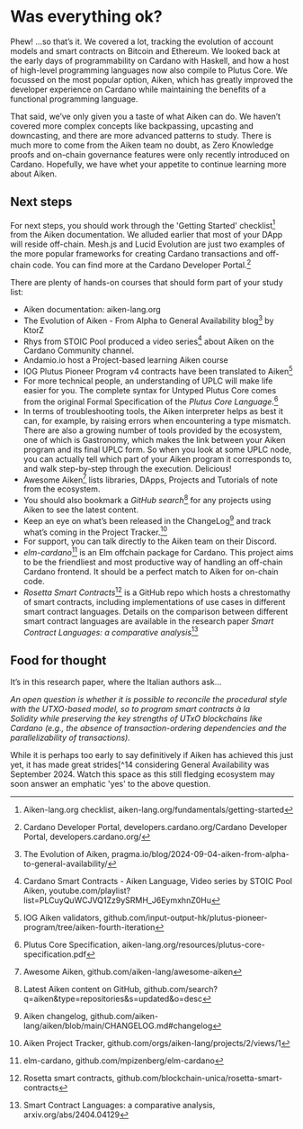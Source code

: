 # Was everything ok? 
Phew! ...so that’s it. We covered a lot, tracking the evolution of account models and smart contracts on Bitcoin and Ethereum. We looked back at the early days of programmability on Cardano with Haskell, and how a host of high-level programming languages now also compile to Plutus Core. We focussed on the most popular option, Aiken, which has greatly improved the developer experience on Cardano while maintaining the benefits of a functional programming language. 

That said, we’ve only given you a taste of what Aiken can do. We haven’t covered more complex concepts like backpassing, upcasting and downcasting, and there are more advanced patterns to study. There is much more to come from the Aiken team no doubt, as Zero Knowledge proofs and on-chain governance features were only recently introduced on Cardano. Hopefully, we have whet your appetite to continue learning more about Aiken.  

## Next steps
For next steps, you should work through the 'Getting Started' checklist[^1] from the Aiken documentation. We alluded earlier that most of your DApp will reside off-chain. Mesh.js and Lucid Evolution are just two examples of the more popular frameworks for creating Cardano transactions and off-chain code. You can find more at the Cardano Developer Portal.[^2] 

There are plenty of hands-on courses that should form part of your study list:

- Aiken documentation: aiken-lang.org 
- The Evolution of Aiken - From Alpha to General Availability blog[^3] by KtorZ
- Rhys from STOIC Pool produced a video series[^4] about Aiken on the Cardano Community channel.
- Andamio.io  host a Project-based learning Aiken course
- IOG Plutus Pioneer Program v4 contracts have been translated to Aiken[^5]
- For more technical people, an understanding of UPLC will make life easier for you. The complete syntax for Untyped Plutus Core comes from the original Formal Specification of the *Plutus Core Language*.[^6]
- In terms of troubleshooting tools, the Aiken interpreter helps as best it can, for example, by raising errors when encountering a type mismatch. There are also a growing number of tools provided by the ecosystem, one of which is Gastronomy, which makes the link between your Aiken program and its final UPLC form. So when you look at some UPLC node, you can actually tell which part of your Aiken program it corresponds to, and walk step-by-step through the execution. Delicious!
- Awesome Aiken[^7] lists libraries, DApps, Projects and Tutorials of note from the ecosystem. 
- You should also bookmark a *GitHub search*[^8] for any projects using Aiken to see the latest content.
- Keep an eye on what’s been released in the ChangeLog[^9] and track what’s coming in the Project Tracker.[^10] 
- For support, you can talk directly to the Aiken team on their Discord. 
- *elm-cardano*[^11] is an Elm offchain package for Cardano. This project aims to be the friendliest and most productive way of handling an off-chain Cardano frontend. It should be a perfect match to Aiken for on-chain code. 
- *Rosetta Smart Contracts*[^12] is a GitHub repo which hosts a chrestomathy of smart contracts, including implementations of use cases in different smart contract languages. Details on the comparison between different smart contract languages are available in the research paper *Smart Contract Languages: a comparative analysis*[^13] 

## Food for thought
It’s in this research paper, where the Italian authors ask…

  *An open question is whether it is possible to reconcile the procedural style with the UTXO-based model, so to program smart contracts à la     
   Solidity while preserving the key strengths of UTxO blockchains like Cardano (e.g., the absence of transaction-ordering dependencies and the 
   parallelizability of transactions).*

While it is perhaps too early to say definitively if Aiken has achieved this just yet, it has made great strides[^14 considering General Availability was September 2024. Watch this space as this still fledging ecosystem may soon answer an emphatic 'yes' to the above question. 

[^1]: Aiken-lang.org checklist, aiken-lang.org/fundamentals/getting-started
[^2]: Cardano Developer Portal, developers.cardano.org/Cardano Developer Portal, developers.cardano.org/
[^3]: The Evolution of Aiken, pragma.io/blog/2024-09-04-aiken-from-alpha-to-general-availability/
[^4]: Cardano Smart Contracts - Aiken Language, Video series by STOIC Pool Aiken, youtube.com/playlist?list=PLCuyQuWCJVQ1Zz9ySRMH_J6EymxhnZ0Hu
[^5]: IOG Aiken validators, github.com/input-output-hk/plutus-pioneer-program/tree/aiken-fourth-iteration
[^6]: Plutus Core Specification, aiken-lang.org/resources/plutus-core-specification.pdf
[^7]: Awesome Aiken, github.com/aiken-lang/awesome-aiken
[^8]: Latest Aiken content on GitHub, github.com/search?q=aiken&type=repositories&s=updated&o=desc
[^9]: Aiken changelog, github.com/aiken-lang/aiken/blob/main/CHANGELOG.md#changelog
[^10]: Aiken Project Tracker, github.com/orgs/aiken-lang/projects/2/views/1
[^11]: elm-cardano, github.com/mpizenberg/elm-cardano
[^12]: Rosetta smart contracts, github.com/blockchain-unica/rosetta-smart-contracts
[^13]: Smart Contract Languages: a comparative analysis, arxiv.org/abs/2404.04129
[^14]: Aiken General Availability announcement, x.com/aiken_eng/status/1831083156272984507
